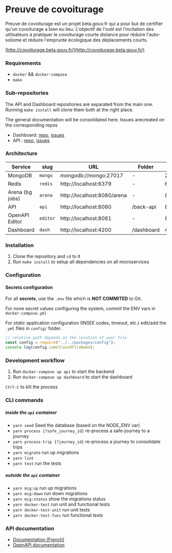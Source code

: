 # Preuve de covoiturage

Preuve de covoiturage est un projet beta.gouv.fr qui a pour but de certifier
qu'un covoiturage a bien eu lieu. L'objectif de l'outil est l'incitation des
utilisateurs à pratiquer le covoiturage courte distance pour réduire
l'auto-solisme et réduire l'emprunte écologique des déplacements courts.

[http://covoiturage.beta.gouv.fr/](http://covoiturage.beta.gouv.fr/)

### Requirements

- `docker` && `docker-compose`
- `make`

### Sub-repositories

The API and Dashboard repositories are separated from the main one. Running `make install`
will clone them both at the right place.

The general documentation will be consolidated here. Issues arecreated on the corresponding repos

- Dashboard: [repo](https://github.com/betagouv/preuve-covoiturage-dashboard), [issues](https://github.com/betagouv/preuve-covoiturage-dashboard/issues)
- API : [repo](https://github.com/betagouv/preuve-covoiturage-api), [issues](https://github.com/betagouv/preuve-covoiturage-api/issues)

### Architecture

| Service         | slug       | URL                         | Folder         | Port          |
|-----------------|------------|-----------------------------|----------------|---------------|
| MongoDB         | `mongo`    | mongodb://mongo:27017       | -              | 27017         |
| Redis           | `redis`    | http://localhost:6379       | -              | 6379          |
| Arena (bg jobs) | `arena`    | http://localhost:8080/arena | -              | 8080          |
| API             | `api`      | http://localhost:8080       | /back-api      | 8080          |
| OpenAPI Editor  | `editor`   | http://localhost:8081       | -              | 8081          |
| Dashboard       | `dash`     | http://localhost:4200       | /dashboard     | 4200          |

### Installation

1. Clone the repository and `cd` to it
2. Run `make install` to setup all dependencies on all microservices

### Configuration

#### Secrets configuration

For all **secrets**, use the `.env` file which is **NOT COMMITED** to Git.

For none secret values configuring the system, commit the ENV vars in `docker-compose.yml`

For _static_ application configuration (INSEE codes, timeout, etc.) edit/add the `.yml` files in `config/` folder.

```js
// relative path depends on the location of your file
const config = require("../../packages/config");
console.log(config.camelCasedFileName);
```

### Development workflow

1. Run `docker-compose up api` to start the backend
2. Run `docker-compose up dashboard` to start the dashboard

`Ctrl-C` to kill the process


### CLI commands

##### inside the `api` container

- `yarn seed` Seed the database (based on the NODE_ENV var)
- `yarn process {?safe_journey_id}` re-process a safe-journey to a journey
- `yarn process-trip {?journey_id}` re-process a journey to consolidate trips
- `yarn migrate` run up migrations
- `yarn lint`
- `yarn test` run the tests

##### outside the `api` container

- `yarn mig:up` run up migrations
- `yarn mig:down` run down migrations
- `yarn mig:status` show the migrations status
- `yarn docker-test` run unit and functional tests
- `yarn docker-test-unit` run unit tests
- `yarn docker-test-func` run functional tests

### API documentation

- [Documentation (French)](https://registre-preuve-de-covoiturage.gitbook.io/produit/)
- [OpenAPI documentation](https://api-staging.covoiturage.beta.gouv.fr/openapi/)
